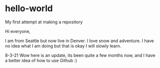 # hello-world
My first attempt at making a repository


Hi everyone,

I am from Seattle but now live in Denver. I love snow and adventure.  I have no idea what I am doing
but that is okay I will slowly learn.

8-3-21 Wow here is an update, its been quite a few months now, and I have a better idea of how to use Github :)
